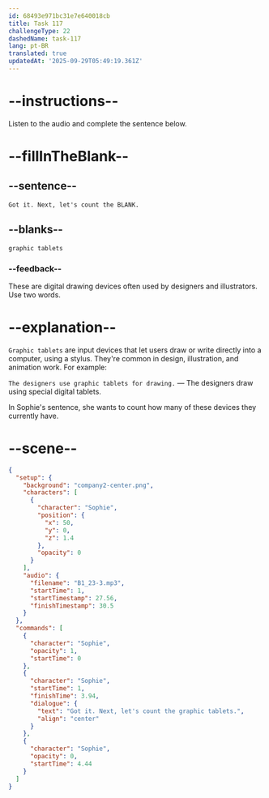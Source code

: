```yaml
---
id: 68493e971bc31e7e640018cb
title: Task 117
challengeType: 22
dashedName: task-117
lang: pt-BR
translated: true
updatedAt: '2025-09-29T05:49:19.361Z'
---
```


<!-- (audio) Sophie: Got it. Next, let's count the graphic tablets. -->

# --instructions--

Listen to the audio and complete the sentence below.

# --fillInTheBlank--

## --sentence--

`Got it. Next, let's count the BLANK.`

## --blanks--

`graphic tablets`

### --feedback--

These are digital drawing devices often used by designers and illustrators. Use two words.

# --explanation--

`Graphic tablets` are input devices that let users draw or write directly into a computer, using a stylus. They're common in design, illustration, and animation work. For example:

`The designers use graphic tablets for drawing.` — The designers draw using special digital tablets.

In Sophie's sentence, she wants to count how many of these devices they currently have.

# --scene--

```json
{
  "setup": {
    "background": "company2-center.png",
    "characters": [
      {
        "character": "Sophie",
        "position": {
          "x": 50,
          "y": 0,
          "z": 1.4
        },
        "opacity": 0
      }
    ],
    "audio": {
      "filename": "B1_23-3.mp3",
      "startTime": 1,
      "startTimestamp": 27.56,
      "finishTimestamp": 30.5
    }
  },
  "commands": [
    {
      "character": "Sophie",
      "opacity": 1,
      "startTime": 0
    },
    {
      "character": "Sophie",
      "startTime": 1,
      "finishTime": 3.94,
      "dialogue": {
        "text": "Got it. Next, let's count the graphic tablets.",
        "align": "center"
      }
    },
    {
      "character": "Sophie",
      "opacity": 0,
      "startTime": 4.44
    }
  ]
}
```
